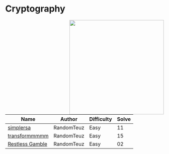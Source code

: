 # Cryptography

<img src="https://i.ibb.co/DG4wP8t/22.png" align="right" width=300>

| Name                               | Author     | Difficulty |  Solve | 
| ---------------------------------- | ---------- | ---------- | -------|
| [simplersa](simplersa/)            | RandomTeuz | Easy       | 11     |
| [transformmmmm](Symmetric-Ciphers/)| RandomTeuz | Easy       | 15     |
| [Restless Gamble](Restless-Gamble/)| RandomTeuz | Easy       | 02     |
